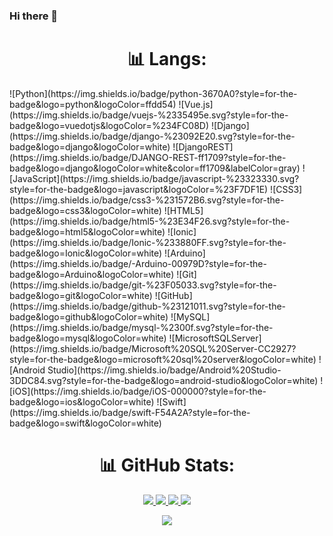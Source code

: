 ### Hi there 👋

<div align="center">
  <h1> 📊 Langs:</h1>
  </div>
![Python](https://img.shields.io/badge/python-3670A0?style=for-the-badge&logo=python&logoColor=ffdd54)
![Vue.js](https://img.shields.io/badge/vuejs-%2335495e.svg?style=for-the-badge&logo=vuedotjs&logoColor=%234FC08D)
![Django](https://img.shields.io/badge/django-%23092E20.svg?style=for-the-badge&logo=django&logoColor=white)
![DjangoREST](https://img.shields.io/badge/DJANGO-REST-ff1709?style=for-the-badge&logo=django&logoColor=white&color=ff1709&labelColor=gray)
![JavaScript](https://img.shields.io/badge/javascript-%23323330.svg?style=for-the-badge&logo=javascript&logoColor=%23F7DF1E)
![CSS3](https://img.shields.io/badge/css3-%231572B6.svg?style=for-the-badge&logo=css3&logoColor=white)
![HTML5](https://img.shields.io/badge/html5-%23E34F26.svg?style=for-the-badge&logo=html5&logoColor=white)
![Ionic](https://img.shields.io/badge/Ionic-%233880FF.svg?style=for-the-badge&logo=Ionic&logoColor=white)
![Arduino](https://img.shields.io/badge/-Arduino-00979D?style=for-the-badge&logo=Arduino&logoColor=white)
![Git](https://img.shields.io/badge/git-%23F05033.svg?style=for-the-badge&logo=git&logoColor=white)
![GitHub](https://img.shields.io/badge/github-%23121011.svg?style=for-the-badge&logo=github&logoColor=white)
![MySQL](https://img.shields.io/badge/mysql-%2300f.svg?style=for-the-badge&logo=mysql&logoColor=white)
![MicrosoftSQLServer](https://img.shields.io/badge/Microsoft%20SQL%20Server-CC2927?style=for-the-badge&logo=microsoft%20sql%20server&logoColor=white)
![Android Studio](https://img.shields.io/badge/Android%20Studio-3DDC84.svg?style=for-the-badge&logo=android-studio&logoColor=white)
![iOS](https://img.shields.io/badge/iOS-000000?style=for-the-badge&logo=ios&logoColor=white)
![Swift](https://img.shields.io/badge/swift-F54A2A?style=for-the-badge&logo=swift&logoColor=white)
<br>



<div align="center">
<h1> 📊 GitHub Stats:
</div>

<p align="center">
  <a href="https://github.com/FilipAlberski">
    <img src="http://github-profile-summary-cards.vercel.app/api/cards/profile-details?username=FilipAlberski&theme=transparent" />
  </a>
  <a href="https://github.com/FilipAlberski">
    <img src="https://github-readme-streak-stats.herokuapp.com/?user=FilipAlberski&hide_border=true&card_width=338&theme=transparent" />
  </a>
  <a href="https://github.com/FilipAlberski">
    <img src="http://github-profile-summary-cards.vercel.app/api/cards/stats?username=FilipAlberski&theme=transparent" />
  </a>
  <a href="https://github.com/FilipAlberski">
    <img src="https://github-readme-stats.vercel.app/api/top-langs/?username=FilipAlberski&langs_count=10&exclude_repo=&hide=jupyter%20notebook,vim%20script,cmake,makefile,batchfile,emacs%20lisp,css,html&layout=default&card_width=699&hide_border=true&theme=transparent" />
  </a>
</p> 
<p align="center">
  <a href="https://github.com/FilipAlberski">
    <img src="https://komarev.com/ghpvc/?username=FilipAlberski&color=blue&style=flat)" />
  </a>
</p>
